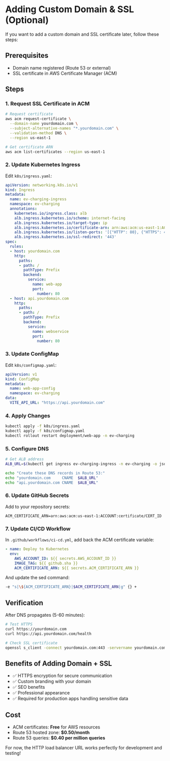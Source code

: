 # Adding Custom Domain & SSL (Optional)

If you want to add a custom domain and SSL certificate later, follow these steps:

## Prerequisites
- Domain name registered (Route 53 or external)
- SSL certificate in AWS Certificate Manager (ACM)

## Steps

### 1. Request SSL Certificate in ACM
```bash
# Request certificate
aws acm request-certificate \
  --domain-name yourdomain.com \
  --subject-alternative-names "*.yourdomain.com" \
  --validation-method DNS \
  --region us-east-1

# Get certificate ARN
aws acm list-certificates --region us-east-1
```

### 2. Update Kubernetes Ingress
Edit `k8s/ingress.yaml`:

```yaml
apiVersion: networking.k8s.io/v1
kind: Ingress
metadata:
  name: ev-charging-ingress
  namespace: ev-charging
  annotations:
    kubernetes.io/ingress.class: alb
    alb.ingress.kubernetes.io/scheme: internet-facing
    alb.ingress.kubernetes.io/target-type: ip
    alb.ingress.kubernetes.io/certificate-arn: arn:aws:acm:us-east-1:ACCOUNT:certificate/CERT_ID
    alb.ingress.kubernetes.io/listen-ports: '[{"HTTP": 80}, {"HTTPS": 443}]'
    alb.ingress.kubernetes.io/ssl-redirect: '443'
spec:
  rules:
  - host: yourdomain.com
    http:
      paths:
      - path: /
        pathType: Prefix
        backend:
          service:
            name: web-app
            port:
              number: 80
  - host: api.yourdomain.com
    http:
      paths:
      - path: /
        pathType: Prefix
        backend:
          service:
            name: webservice
            port:
              number: 80
```

### 3. Update ConfigMap
Edit `k8s/configmap.yaml`:

```yaml
apiVersion: v1
kind: ConfigMap
metadata:
  name: web-app-config
  namespace: ev-charging
data:
  VITE_API_URL: "https://api.yourdomain.com"
```

### 4. Apply Changes
```bash
kubectl apply -f k8s/ingress.yaml
kubectl apply -f k8s/configmap.yaml
kubectl rollout restart deployment/web-app -n ev-charging
```

### 5. Configure DNS
```bash
# Get ALB address
ALB_URL=$(kubectl get ingress ev-charging-ingress -n ev-charging -o jsonpath='{.status.loadBalancer.ingress[0].hostname}')

echo "Create these DNS records in Route 53:"
echo "yourdomain.com     CNAME  $ALB_URL"
echo "api.yourdomain.com CNAME  $ALB_URL"
```

### 6. Update GitHub Secrets
Add to your repository secrets:
```
ACM_CERTIFICATE_ARN=arn:aws:acm:us-east-1:ACCOUNT:certificate/CERT_ID
```

### 7. Update CI/CD Workflow
In `.github/workflows/ci-cd.yml`, add back the ACM certificate variable:

```yaml
- name: Deploy to Kubernetes
  env:
    AWS_ACCOUNT_ID: ${{ secrets.AWS_ACCOUNT_ID }}
    IMAGE_TAG: ${{ github.sha }}
    ACM_CERTIFICATE_ARN: ${{ secrets.ACM_CERTIFICATE_ARN }}
```

And update the sed command:
```bash
-e "s|\${ACM_CERTIFICATE_ARN}|$ACM_CERTIFICATE_ARN|g" {} +
```

## Verification
After DNS propagates (5-60 minutes):

```bash
# Test HTTPS
curl https://yourdomain.com
curl https://api.yourdomain.com/health

# Check SSL certificate
openssl s_client -connect yourdomain.com:443 -servername yourdomain.com
```

## Benefits of Adding Domain + SSL
- ✅ HTTPS encryption for secure communication
- ✅ Custom branding with your domain
- ✅ SEO benefits
- ✅ Professional appearance
- ✅ Required for production apps handling sensitive data

## Cost
- ACM certificates: **Free** for AWS resources
- Route 53 hosted zone: **$0.50/month**
- Route 53 queries: **$0.40 per million queries**

For now, the HTTP load balancer URL works perfectly for development and testing!
